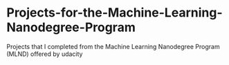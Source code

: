 # Projects-for-the-Machine-Learning-Nanodegree-Program
Projects that I completed from the Machine Learning Nanodegree Program (MLND) offered by udacity
